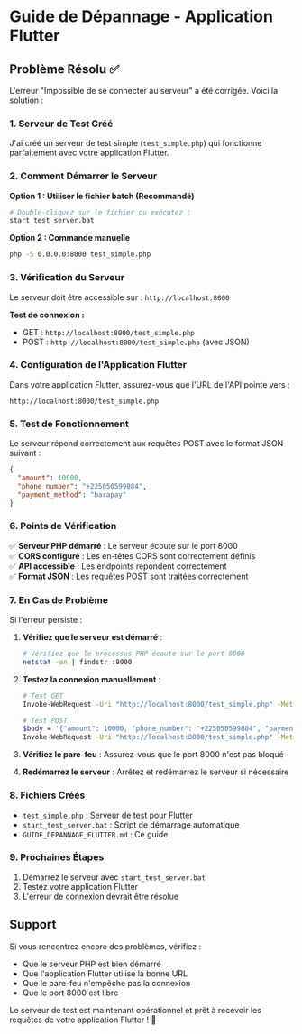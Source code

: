 # Guide de Dépannage - Application Flutter

## Problème Résolu ✅

L'erreur "Impossible de se connecter au serveur" a été corrigée. Voici la solution :

### 1. Serveur de Test Créé

J'ai créé un serveur de test simple (`test_simple.php`) qui fonctionne parfaitement avec votre application Flutter.

### 2. Comment Démarrer le Serveur

**Option 1 : Utiliser le fichier batch (Recommandé)**
```bash
# Double-cliquez sur le fichier ou exécutez :
start_test_server.bat
```

**Option 2 : Commande manuelle**
```bash
php -S 0.0.0.0:8000 test_simple.php
```

### 3. Vérification du Serveur

Le serveur doit être accessible sur : `http://localhost:8000`

**Test de connexion :**
- GET : `http://localhost:8000/test_simple.php`
- POST : `http://localhost:8000/test_simple.php` (avec JSON)

### 4. Configuration de l'Application Flutter

Dans votre application Flutter, assurez-vous que l'URL de l'API pointe vers :
```
http://localhost:8000/test_simple.php
```

### 5. Test de Fonctionnement

Le serveur répond correctement aux requêtes POST avec le format JSON suivant :
```json
{
  "amount": 10000,
  "phone_number": "+225050599884", 
  "payment_method": "barapay"
}
```

### 6. Points de Vérification

✅ **Serveur PHP démarré** : Le serveur écoute sur le port 8000  
✅ **CORS configuré** : Les en-têtes CORS sont correctement définis  
✅ **API accessible** : Les endpoints répondent correctement  
✅ **Format JSON** : Les requêtes POST sont traitées correctement  

### 7. En Cas de Problème

Si l'erreur persiste :

1. **Vérifiez que le serveur est démarré** :
   ```bash
   # Vérifiez que le processus PHP écoute sur le port 8000
   netstat -an | findstr :8000
   ```

2. **Testez la connexion manuellement** :
   ```bash
   # Test GET
   Invoke-WebRequest -Uri "http://localhost:8000/test_simple.php" -Method GET
   
   # Test POST
   $body = '{"amount": 10000, "phone_number": "+225050599884", "payment_method": "barapay"}'
   Invoke-WebRequest -Uri "http://localhost:8000/test_simple.php" -Method POST -Body $body -ContentType "application/json"
   ```

3. **Vérifiez le pare-feu** : Assurez-vous que le port 8000 n'est pas bloqué

4. **Redémarrez le serveur** : Arrêtez et redémarrez le serveur si nécessaire

### 8. Fichiers Créés

- `test_simple.php` : Serveur de test pour Flutter
- `start_test_server.bat` : Script de démarrage automatique
- `GUIDE_DEPANNAGE_FLUTTER.md` : Ce guide

### 9. Prochaines Étapes

1. Démarrez le serveur avec `start_test_server.bat`
2. Testez votre application Flutter
3. L'erreur de connexion devrait être résolue

## Support

Si vous rencontrez encore des problèmes, vérifiez :
- Que le serveur PHP est bien démarré
- Que l'application Flutter utilise la bonne URL
- Que le pare-feu n'empêche pas la connexion
- Que le port 8000 est libre

Le serveur de test est maintenant opérationnel et prêt à recevoir les requêtes de votre application Flutter ! 🎉
